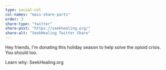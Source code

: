 ```yaml
---
type: social-col
col-names: "main-share-parts"
order: 3
share-type: "twitter"
share-post: "https://seekhealing.org/"
share-alt: "SeekHealing Twitter Share"
---
```


Hey friends, I'm donating this holiday season to help solve the opioid crisis.  You should too.

Learn why: SeekHealing.org